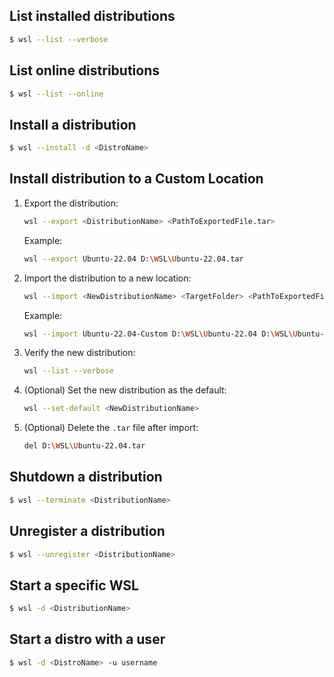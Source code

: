
## List installed distributions 
```bash
$ wsl --list --verbose
```

## List online distributions 
```bash
$ wsl --list --online
```

## Install a distribution
```bash
$ wsl --install -d <DistroName>
```

## **Install distribution to a Custom Location**
1. Export the distribution:
   ```bash
   wsl --export <DistributionName> <PathToExportedFile.tar>
   ```
   Example:
   ```bash
   wsl --export Ubuntu-22.04 D:\WSL\Ubuntu-22.04.tar
   ```

2. Import the distribution to a new location:
   ```bash
   wsl --import <NewDistributionName> <TargetFolder> <PathToExportedFile.tar>
   ```
   Example:
   ```bash
   wsl --import Ubuntu-22.04-Custom D:\WSL\Ubuntu-22.04 D:\WSL\Ubuntu-22.04.tar
   ```

3. Verify the new distribution:
   ```bash
   wsl --list --verbose
   ```

4. (Optional) Set the new distribution as the default:
   ```bash
   wsl --set-default <NewDistributionName>
   ```

5. (Optional) Delete the `.tar` file after import:
   ```bash
   del D:\WSL\Ubuntu-22.04.tar
   ```



## Shutdown a distribution 
```bash
$ wsl --terminate <DistributionName>
```

## Unregister a distribution 
```bash
$ wsl --unregister <DistributionName>
```
## Start a specific WSL 
```bash
$ wsl -d <DistributionName>
```
## Start a distro with a user 
```bash
$ wsl -d <DistroName> -u username
```








